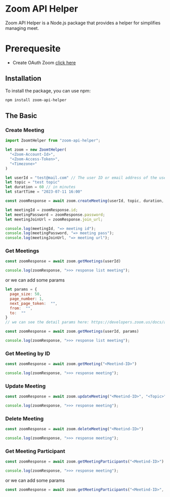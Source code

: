 # Zoom API Helper

Zoom API Helper is a Node.js package that provides a helper for simplifies managing meet.

# Prerequesite

- Create OAuth Zoom [click here](https://developers.zoom.us/docs/integrations/create/)

## Installation

To install the package, you can use npm:

```bash
npm install zoom-api-helper
```

## The Basic

### Create Meeting
```js
import ZoomtHelper from "zoom-api-helper";

let zoom = new ZoomtHelper(
  "<Zoom-Account-Id>",
  "<Zoom-Access-Token>",
  "<Timezone>"
)

let userId = "test@mail.com" // The user ID or email address of the user.
let topic = "test topic" 
let duration = 60 // in minutes
let startTime = "2023-07-11 16:00"

const zoomResponse = await zoom.createMeeting(userId, topic, duration, startTime)

let meetingId = zoomResponse.id;
let meetingPassword = zoomResponse.password;
let meetingJoinUrl = zoomResponse.join_url;

console.log(meetingId, "=> meeting id");
console.log(meetingPassword, "=> meeting pass");
console.log(meetingJoinUrl, "=> meeting url");
```

### Get Meetings
```js
const zoomResponse = await zoom.getMeetings(userId)

console.log(zoomResponse, ">>> response list meeting");
```
or we can add some params
```js
let params = {
  page_size: 50, 
  page_number: 1,
  next_page_token:  "",
  from:  "",
  to:  "" 
}
// we can see the detail params here: https://developers.zoom.us/docs/api/rest/reference/zoom-api/methods/#operation/meetings

const zoomResponse = await zoom.getMeetings(userId, params)

console.log(zoomResponse, ">>> response list meeting");
```

### Get Meeting by ID
```js
const zoomResponse = await zoom.getMeeting("<Meetind-ID>")

console.log(zoomResponse, ">>> response meeting");
```

### Update Meeting 
```js
const zoomResponse = await zoom.updateMeeting("<Meetind-ID>", "<Topic>", "<Duratoin>", "<Start-Time>")

console.log(zoomResponse, ">>> response meeting");
```

### Delete Meeting
```js
const zoomResponse = await zoom.deleteMeeting("<Meetind-ID>")

console.log(zoomResponse, ">>> response meeting");
```

### Get Meeting Participant 
```js
const zoomResponse = await zoom.getMeetingParticipants("<Meetind-ID>")

console.log(zoomResponse, ">>> response meeting");
```
or we can add some params
```js
const zoomResponse = await zoom.getMeetingParticipants("<Meetind-ID>", "<Page-Size>", "<Next-Page-Token>")
```